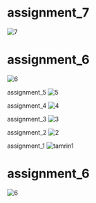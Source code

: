 # assignment_7
![7](https://user-images.githubusercontent.com/88095232/140084020-839db829-88b2-4f3b-b658-8bac0a645a38.PNG)

# assignment_6
![6](https://user-images.githubusercontent.com/88095232/140080080-a7dede76-37b3-421c-b90c-0fd57833aea5.PNG)

assignment_5
![5](https://user-images.githubusercontent.com/88095232/139538733-2914173e-8265-4ade-bfd6-3ddad5244426.PNG)

assignment_4
![4](https://user-images.githubusercontent.com/88095232/139539170-e63c6c8d-7073-426d-9b0d-bd054dd812c5.PNG)

assignment_3
![3](https://user-images.githubusercontent.com/88095232/139539467-43b41c26-5908-47cd-861c-eaadcdef2512.PNG)

assignment_2
 ![2](https://user-images.githubusercontent.com/88095232/140063934-506a1f29-9b37-4278-921d-b024b4ec296a.PNG)
 
assignment_1
![tamrin1](https://user-images.githubusercontent.com/88095232/140067292-8e819357-512a-40e4-9d82-a2da80074604.PNG)

# assignment_6
![6](https://user-images.githubusercontent.com/88095232/140080080-a7dede76-37b3-421c-b90c-0fd57833aea5.PNG)
